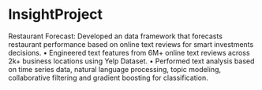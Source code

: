 # InsightProject
Restaurant Forecast: Developed an data framework that forecasts restaurant performance based on online text reviews for smart investments decisions.
• Engineered text features from 6M+ online text reviews across 2k+ business locations using Yelp Dataset.
• Performed text analysis based on time series data, natural language processing, topic modeling, collaborative filtering and gradient boosting for classification.
